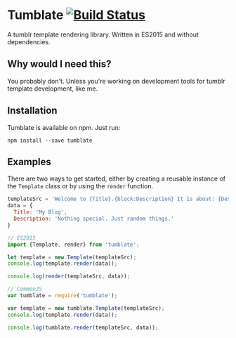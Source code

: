 # Tumblate [![Build Status](https://travis-ci.org/niklaskorz/tumblate.svg?branch=master)](https://travis-ci.org/niklaskorz/tumblate)

A tumblr template rendering library.
Written in ES2015 and without dependencies.

## Why would I need this?

You probably don't. Unless you're working on development tools for tumblr template development, like me.

## Installation

Tumblate is available on npm. Just run:

    npm install --save tumblate

## Examples

There are two ways to get started, either by creating a reusable instance of
the `Template` class or by using the `render` function.

```js
templateSrc = 'Welcome to {Title}.{block:Description} It is about: {Description}{/block:Description} Have a nice day!'
data = {
  Title: 'My Blog',
  Description: 'Nothing special. Just random things.'
}

// ES2015
import {Template, render} from 'tumblate';

let template = new Template(templateSrc);
console.log(template.render(data));

console.log(render(templateSrc, data));

// CommonJS
var tumblate = require('tumblate');

var template = new tumblate.Template(templateSrc);
console.log(template.render(data));

console.log(tumblate.render(templateSrc, data));
```

